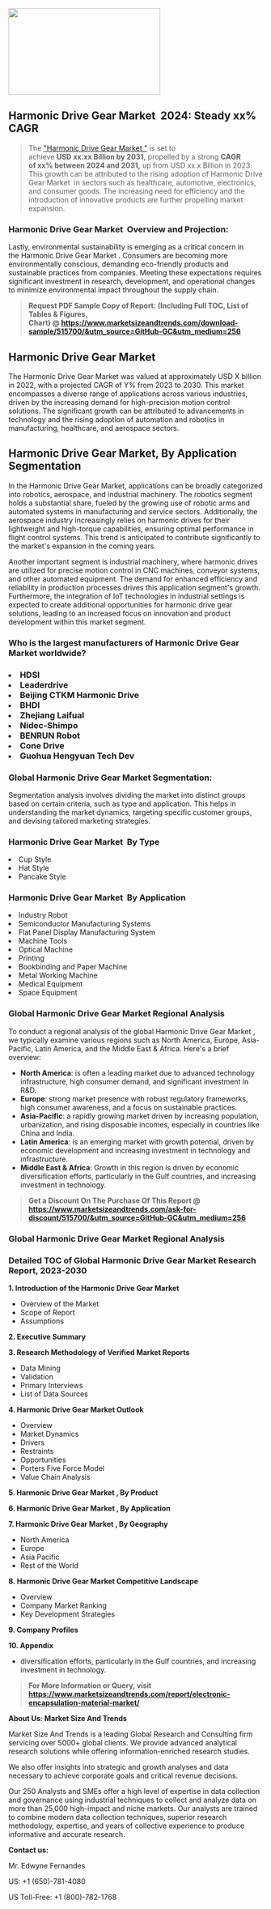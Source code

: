 <p><img class="alignnone size-medium wp-image-20088" src="https://ffe5etoiles.com/wp-content/uploads/2024/12/MST1-300x171.png" alt="" width="300" height="171" /></p><h2 id="ember46" class="ember-view reader-text-block__heading-2">Harmonic Drive Gear Market &nbsp;2024: Steady&nbsp;xx% CAGR</h2><blockquote id="ember47" class="ember-view reader-text-block__blockquote">The&nbsp;<a class="app-aware-link " href="https://www.marketsizeandtrends.com/download-sample/515700/&utm_source=GitHub-GC&utm_medium=256" target="_blank" data-test-app-aware-link="">"Harmonic Drive Gear Market "</a>&nbsp;is set to achieve&nbsp;<strong>USD&nbsp;xx.xx&nbsp;Billion by 2031,</strong>&nbsp;propelled by a strong&nbsp;<strong>CAGR of&nbsp;xx% between 2024 and 2031,</strong>&nbsp;up from USD xx.x Billion in 2023. This growth can be attributed to the rising adoption of&nbsp;Harmonic Drive Gear Market &nbsp;in sectors such as healthcare, automotive, electronics, and consumer goods. The increasing need for efficiency and the introduction of innovative products are further propelling market expansion.</blockquote><h3 id="ember48" class="ember-view reader-text-block__heading-3">Harmonic Drive Gear Market &nbsp;Overview and Projection:</h3><p id="ember49" class="ember-view reader-text-block__paragraph">Lastly, environmental sustainability is emerging as a critical concern in the&nbsp;Harmonic Drive Gear Market . Consumers are becoming more environmentally conscious, demanding eco-friendly products and sustainable practices from companies. Meeting these expectations requires significant investment in research, development, and operational changes to minimize environmental impact throughout the supply chain.</p><blockquote id="ember50" class="ember-view reader-text-block__blockquote"><strong>Request PDF Sample Copy of Report: (Including Full TOC, List of Tables &amp; Figures, Chart)&nbsp;@&nbsp;<strong><a href="https://www.marketsizeandtrends.com/download-sample/515700/&utm_source=GitHub-GC&utm_medium=256" target="_blank">https://www.marketsizeandtrends.com/download-sample/515700/&utm_source=GitHub-GC&utm_medium=256</a></strong></strong></blockquote><h3 class=""> <h2>Harmonic Drive Gear Market</h2><p>The Harmonic Drive Gear Market was valued at approximately USD X billion in 2022, with a projected CAGR of Y% from 2023 to 2030. This market encompasses a diverse range of applications across various industries, driven by the increasing demand for high-precision motion control solutions. The significant growth can be attributed to advancements in technology and the rising adoption of automation and robotics in manufacturing, healthcare, and aerospace sectors.</p><h2>Harmonic Drive Gear Market, By Application Segmentation</h2><p>In the Harmonic Drive Gear Market, applications can be broadly categorized into robotics, aerospace, and industrial machinery. The robotics segment holds a substantial share, fueled by the growing use of robotic arms and automated systems in manufacturing and service sectors. Additionally, the aerospace industry increasingly relies on harmonic drives for their lightweight and high-torque capabilities, ensuring optimal performance in flight control systems. This trend is anticipated to contribute significantly to the market's expansion in the coming years.</p><p>Another important segment is industrial machinery, where harmonic drives are utilized for precise motion control in CNC machines, conveyor systems, and other automated equipment. The demand for enhanced efficiency and reliability in production processes drives this application segment's growth. Furthermore, the integration of IoT technologies in industrial settings is expected to create additional opportunities for harmonic drive gear solutions, leading to an increased focus on innovation and product development within this market segment.</p></h3><h3 id="" class="">Who is the largest manufacturers of&nbsp;Harmonic Drive Gear Market worldwide?</h3><h3 class=""></Li><Li>HDSI</Li><Li> Leaderdrive</Li><Li> Beijing CTKM Harmonic Drive</Li><Li> BHDI</Li><Li> Zhejiang Laifual</Li><Li> Nidec-Shimpo</Li><Li> BENRUN Robot</Li><Li> Cone Drive</Li><Li> Guohua Hengyuan Tech Dev</h3><h3 id="ember53" class="ember-view reader-text-block__heading-3">Global&nbsp;Harmonic Drive Gear Market Segmentation:</h3><p id="ember54" class="ember-view reader-text-block__paragraph">Segmentation analysis involves dividing the market into distinct groups based on certain criteria, such as type and application. This helps in understanding the market dynamics, targeting specific customer groups, and devising tailored marketing strategies.</p><h3 id="" class="">Harmonic Drive Gear Market &nbsp;By Type</h3><p></Li><Li>Cup Style</Li><Li> Hat Style</Li><Li> Pancake Style</p><h3 id="" class="">Harmonic Drive Gear Market &nbsp;By Application</h3><p class=""></Li><Li>Industry Robot</Li><Li> Semiconductor Manufacturing Systems</Li><Li> Flat Panel Display Manufacturing System</Li><Li> Machine Tools</Li><Li> Optical Machine</Li><Li> Printing</Li><Li> Bookbinding and Paper Machine</Li><Li> Metal Working Machine</Li><Li> Medical Equipment</Li><Li> Space Equipment</p><h3 id="ember62" class="ember-view reader-text-block__heading-3">Global Harmonic Drive Gear Market Regional Analysis</h3><p id="ember63" class="ember-view reader-text-block__paragraph">To conduct a regional analysis of the global Harmonic Drive Gear Market , we typically examine various regions such as North America, Europe, Asia-Pacific, Latin America, and the Middle East &amp; Africa. Here's a brief overview:</p><ul><li><strong>North America</strong>: is often a leading market due to advanced technology infrastructure, high consumer demand, and significant investment in R&amp;D.</li><li><strong>Europe</strong>: strong market presence with robust regulatory frameworks, high consumer awareness, and a focus on sustainable practices.</li><li><strong>Asia-Pacific</strong>: a rapidly growing market driven by increasing population, urbanization, and rising disposable incomes, especially in countries like China and India.</li><li><strong>Latin America</strong>: is an emerging market with growth potential, driven by economic development and increasing investment in technology and infrastructure.</li><li><strong>Middle East &amp; Africa</strong>: Growth in this region is driven by economic diversification efforts, particularly in the Gulf countries, and increasing investment in technology.</li></ul><blockquote id="ember61" class="ember-view reader-text-block__blockquote"><strong>Get a Discount On The Purchase Of This Report @ <strong><a href="https://html-cleaner.com/" target="">https://www.marketsizeandtrends.com/ask-for-discount/515700/&utm_source=GitHub-GC&utm_medium=256</a></strong></strong></blockquote><h3 id="ember62" class="ember-view reader-text-block__heading-3">Global Harmonic Drive Gear Market Regional Analysis</h3><h3 id="" class="">Detailed TOC of Global Harmonic Drive Gear Market Research Report, 2023-2030</h3><p id="" class=""><strong>1. Introduction of the Harmonic Drive Gear Market </strong></p><ul><li>Overview of the Market</li><li>Scope of Report</li><li>Assumptions</li></ul><p id="" class=""><strong>2. Executive Summary</strong></p><p id="" class=""><strong>3. Research Methodology of Verified Market Reports</strong></p><ul><li>Data Mining</li><li>Validation</li><li>Primary Interviews</li><li>List of Data Sources</li></ul><p id="" class=""><strong>4. Harmonic Drive Gear Market Outlook</strong></p><ul><li>Overview</li><li>Market Dynamics</li><li>Drivers</li><li>Restraints</li><li>Opportunities</li><li>Porters Five Force Model</li><li>Value Chain Analysis</li></ul><p id="" class=""><strong>5. Harmonic Drive Gear Market , By Product</strong></p><p id="" class=""><strong>6. Harmonic Drive Gear Market , By Application</strong></p><p id="" class=""><strong>7. Harmonic Drive Gear Market , By Geography</strong></p><ul><li>North America</li><li>Europe</li><li>Asia Pacific</li><li>Rest of the World</li></ul><p id="" class=""><strong>8. Harmonic Drive Gear Market Competitive Landscape</strong></p><ul><li>Overview</li><li>Company Market Ranking</li><li>Key Development Strategies</li></ul><p id="" class=""><strong>9. Company Profiles</strong></p><p id="" class=""><strong>10. Appendix</strong></p><ul><li>diversification efforts, particularly in the Gulf countries, and increasing investment in technology.</li></ul><blockquote id="ember65" class="ember-view reader-text-block__blockquote"><strong>For More Information or Query, visit <strong><strong><a href="https://html-cleaner.com/" target="">https://www.marketsizeandtrends.com/report/electronic-encapsulation-material-market/</a></strong></strong></strong></blockquote><p id="" class=""><strong>About Us: Market Size And Trends</strong></p><p id="" class="">Market Size And Trends is a leading Global Research and Consulting firm servicing over 5000+ global clients. We provide advanced analytical research solutions while offering information-enriched research studies.</p><p id="" class="">We also offer insights into strategic and growth analyses and data necessary to achieve corporate goals and critical revenue decisions.</p><p id="" class="">Our 250 Analysts and SMEs offer a high level of expertise in data collection and governance using industrial techniques to collect and analyze data on more than 25,000 high-impact and niche markets. Our analysts are trained to combine modern data collection techniques, superior research methodology, expertise, and years of collective experience to produce informative and accurate research.</p><p id="" class=""><strong>Contact us:</strong></p><p id="" class="">Mr. Edwyne Fernandes</p><p id="" class="">US: +1 (650)-781-4080</p><p id="" class="">US Toll-Free: +1 (800)-782-1768</p>
